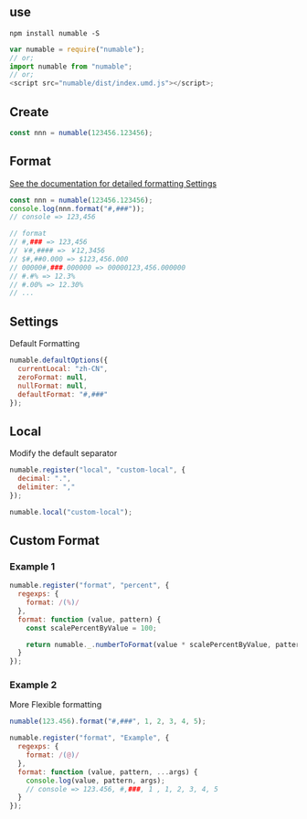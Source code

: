 ## use

```
npm install numable -S
```

```js
var numable = require("numable");
// or;
import numable from "numable";
// or;
<script src="numable/dist/index.umd.js"></script>;
```

## Create

```js
const nnn = numable(123456.123456);
```

## Format

[See the documentation for detailed formatting Settings](https://liuhaifengzzzzz.github.io/numable/example.html)

```js
const nnn = numable(123456.123456);
console.log(nnn.format("#,###"));
// console => 123,456

// format
// #,### => 123,456
// ￥#,#### => ￥12,3456
// $#,##0.000 => $123,456.000
// 00000#,###.000000 => 00000123,456.000000
// #.#% => 12.3%
// #.00% => 12.30%
// ...
```

## Settings

Default Formatting

```js
numable.defaultOptions({
  currentLocal: "zh-CN",
  zeroFormat: null,
  nullFormat: null,
  defaultFormat: "#,###"
});
```

## Local

Modify the default separator

```js
numable.register("local", "custom-local", {
  decimal: ".",
  delimiter: ","
});

numable.local("custom-local");
```

## Custom Format

### Example 1

```js
numable.register("format", "percent", {
  regexps: {
    format: /(%)/
  },
  format: function (value, pattern) {
    const scalePercentByValue = 100;

    return numable._.numberToFormat(value * scalePercentByValue, pattern);
  }
});
```

### Example 2

More Flexible formatting

```js
numable(123.456).format("#,###", 1, 2, 3, 4, 5);

numable.register("format", "Example", {
  regexps: {
    format: /(@)/
  },
  format: function (value, pattern, ...args) {
    console.log(value, pattern, args);
    // console => 123.456, #,###, 1 , 1, 2, 3, 4, 5
  }
});
```
